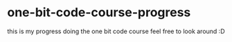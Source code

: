 # one-bit-code-course-progress

this is my progress doing the one bit code course feel free to look around :D
